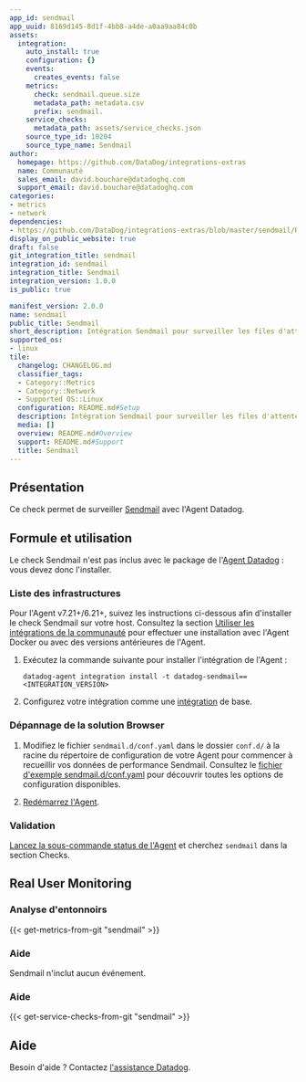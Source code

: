 ```yaml
---
app_id: sendmail
app_uuid: 8169d145-8d1f-4bb8-a4de-a0aa9aa84c0b
assets:
  integration:
    auto_install: true
    configuration: {}
    events:
      creates_events: false
    metrics:
      check: sendmail.queue.size
      metadata_path: metadata.csv
      prefix: sendmail.
    service_checks:
      metadata_path: assets/service_checks.json
    source_type_id: 10204
    source_type_name: Sendmail
author:
  homepage: https://github.com/DataDog/integrations-extras
  name: Communauté
  sales_email: david.bouchare@datadoghq.com
  support_email: david.bouchare@datadoghq.com
categories:
- metrics
- network
dependencies:
- https://github.com/DataDog/integrations-extras/blob/master/sendmail/README.md
display_on_public_website: true
draft: false
git_integration_title: sendmail
integration_id: sendmail
integration_title: Sendmail
integration_version: 1.0.0
is_public: true

manifest_version: 2.0.0
name: sendmail
public_title: Sendmail
short_description: Intégration Sendmail pour surveiller les files d'attente d'e-mails
supported_os:
- linux
tile:
  changelog: CHANGELOG.md
  classifier_tags:
  - Category::Metrics
  - Category::Network
  - Supported OS::Linux
  configuration: README.md#Setup
  description: Intégration Sendmail pour surveiller les files d'attente d'e-mails
  media: []
  overview: README.md#Overview
  support: README.md#Support
  title: Sendmail
---
```


<!--  SOURCED FROM https://github.com/DataDog/integrations-extras -->


## Présentation

Ce check permet de surveiller [Sendmail][1] avec l'Agent Datadog.

## Formule et utilisation

Le check Sendmail n'est pas inclus avec le package de l'[Agent Datadog][2] : vous devez donc l'installer.

### Liste des infrastructures

Pour l'Agent v7.21+/6.21+, suivez les instructions ci-dessous afin d'installer le check Sendmail sur votre host. Consultez la section [Utiliser les intégrations de la communauté][3] pour effectuer une installation avec l'Agent Docker ou avec des versions antérieures de l'Agent.

1. Exécutez la commande suivante pour installer l'intégration de l'Agent :

   ```shell
   datadog-agent integration install -t datadog-sendmail==<INTEGRATION_VERSION>
   ```

2. Configurez votre intégration comme une [intégration][4] de base.

### Dépannage de la solution Browser

1. Modifiez le fichier `sendmail.d/conf.yaml` dans le dossier `conf.d/` à la racine du répertoire de configuration de votre Agent pour commencer à recueillir vos données de performance Sendmail. Consultez le [fichier d'exemple sendmail.d/conf.yaml][5] pour découvrir toutes les options de configuration disponibles.

2. [Redémarrez l'Agent][6].

### Validation

[Lancez la sous-commande status de l'Agent][7] et cherchez `sendmail` dans la section Checks.

## Real User Monitoring

### Analyse d'entonnoirs
{{< get-metrics-from-git "sendmail" >}}


### Aide

Sendmail n'inclut aucun événement.

### Aide
{{< get-service-checks-from-git "sendmail" >}}


## Aide

Besoin d'aide ? Contactez [l'assistance Datadog][10].


[1]: https://www.proofpoint.com/us/open-source-email-solution
[2]: https://app.datadoghq.com/account/settings/agent/latest
[3]: https://docs.datadoghq.com/fr/agent/guide/use-community-integrations/
[4]: https://docs.datadoghq.com/fr/getting_started/integrations/
[5]: https://github.com/DataDog/integrations-extras/blob/master/sendmail/datadog_checks/sendmail/data/conf.yaml.example
[6]: https://docs.datadoghq.com/fr/agent/guide/agent-commands/#start-stop-and-restart-the-agent
[7]: https://docs.datadoghq.com/fr/agent/guide/agent-commands/#agent-status-and-information
[8]: https://github.com/DataDog/integrations-extras/blob/master/sendmail/metadata.csv
[9]: https://github.com/DataDog/integrations-extras/blob/master/sendmail/assets/service_checks.json
[10]: https://docs.datadoghq.com/fr/help/
